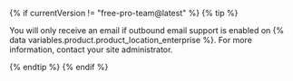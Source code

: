 {% if currentVersion != "free-pro-team@latest" %}
  {% tip %}

  You will only receive an email if outbound email support is enabled on {% data variables.product.product_location_enterprise %}. For more information, contact your site administrator.

  {% endtip %}
{% endif %}
